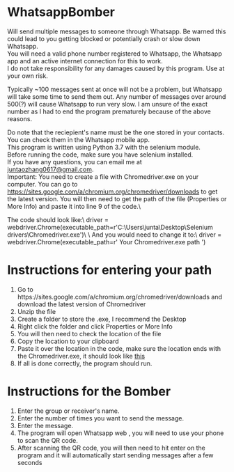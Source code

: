 # WhatsappBomber
Will send multiple messages to someone through Whatsapp. Be warned this could lead to you getting blocked or potentially crash or slow down Whatsapp.\
You will need a valid phone number registered to Whatsapp, the Whatsapp app and an active internet connection for this to work. \
I do not take responsibility for any damages caused by this program. Use at your own risk. 

Typically ~100 messages sent at once will not be a problem, but Whatsapp will take some time to send them out. Any number of messages over around 500(?) will cause Whatsapp to run very slow. I am unsure of the exact number as I had to end the program prematurely because of the above reasons. 

Do note that the reciepient's name must be the one stored in your contacts. You can check them in the Whatsapp mobile app. \
This program is written using Python 3.7 with the selenium module. \
Before running the code, make sure you have selenium installed. \
If you have any questions, you can email me at juntaozhang0617@gmail.com. \
Important: You need to create a file with Chromedriver.exe on your computer. You can go to https://sites.google.com/a/chromium.org/chromedriver/downloads to get the latest version. You will then need to get the path of the file (Properties or More Info) and paste it into line 9 of the code.\
<div id=model> The code should look like:\
driver = webdriver.Chrome(executable_path=r'C:\Users\junta\Desktop\Selenium drivers\Chromedriver.exe')\
\
And you would need to change it to:\
driver = webdriver.Chrome(executable_path=r' Your Chromedriver.exe path ')

# Instructions for entering your path
<ol>
  <li>Go to https://sites.google.com/a/chromium.org/chromedriver/downloads and download the latest version of Chromedriver
  <li>Unzip the file
  <li>Create a folder to store the .exe, I recommend the Desktop
  <li>Right click the folder and click Properties or More Info
  <li>You will then need to check the location of the file
  <li>Copy the location to your clipboard
  <li>Paste it over the location in the code, make sure the location ends with the Chromedriver.exe, it should look like <a href = #model>this</a>
  <li>If all is done correctly, the program should run.</li>
</ol>

# Instructions for the Bomber
<ol>
<li>Enter the group or receiver's name. 
<li>Enter the number of times you want to send the message. 
<li>Enter the message. 
<li>The program will open Whatsapp web , you will need to use your phone to scan the QR code. 
<li>After scanning the QR code, you will then need to hit enter on the program and it will automatically start sending messages after a few seconds</li>
<ol>
